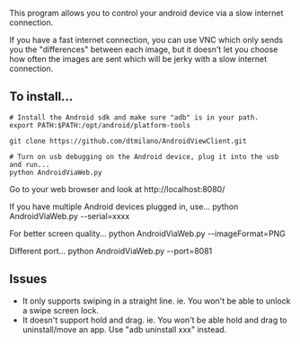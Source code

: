This program allows you to control your android device via a slow internet connection.

If you have a fast internet connection, you can use VNC which only sends you the "differences" between each image, but it doesn't let you choose how often the images are sent which will be jerky with a slow internet connection.


## To install...

```
# Install the Android sdk and make sure "adb" is in your path.
export PATH:$PATH:/opt/android/platform-tools

git clone https://github.com/dtmilano/AndroidViewClient.git

# Turn on usb debugging on the Android device, plug it into the usb and run...
python AndroidViaWeb.py
```

Go to your web browser and look at http://localhost:8080/


If you have multiple Android devices plugged in, use...
python AndroidViaWeb.py --serial=xxxx

For better screen quality...
python AndroidViaWeb.py --imageFormat=PNG

Different port...
python AndroidViaWeb.py --port=8081


## Issues
* It only supports swiping in a straight line.  ie. You won't be able to unlock a swipe screen lock.
* It doesn't support hold and drag.  ie. You won't be able hold and drag to uninstall/move an app.  Use "adb uninstall xxx" instead.

